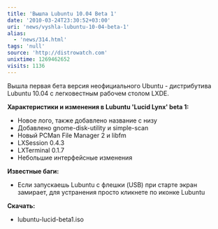```yaml
---
title: 'Вышла Lubuntu 10.04 Beta 1'
date: '2010-03-24T23:30:52+03:00'
uri: 'news/vyshla-lubuntu-10-04-beta-1'
alias: 
  - 'news/314.html'
tags: 'null'
source: 'http://distrowatch.com'
unixtime: 1269462652
visits: 1136
---
```

Вышла первая бета версия неофициального Ubuntu - дистрибутива Lubuntu 10.04 с легковестным рабочем столом LXDE.

**Характеристики и изменения в Lubuntu 'Lucid Lynx' beta 1:**

*   Новое лого, также добавлено название с низу
*   Добавлено gnome-disk-utility и simple-scan
*   Новый PCMan File Manager 2 и libfm
*   LXSession 0.4.3
*   LXTerminal 0.1.7
*   Небольшие интерфейсные изменения

**Известные баги:**

*   Если запускаешь Lubuntu с флешки (USB) при старте экран замирает, для устранения просто кликнете по иконке Lubuntu

**Скачать:**

*   lubuntu-lucid-beta1.iso
